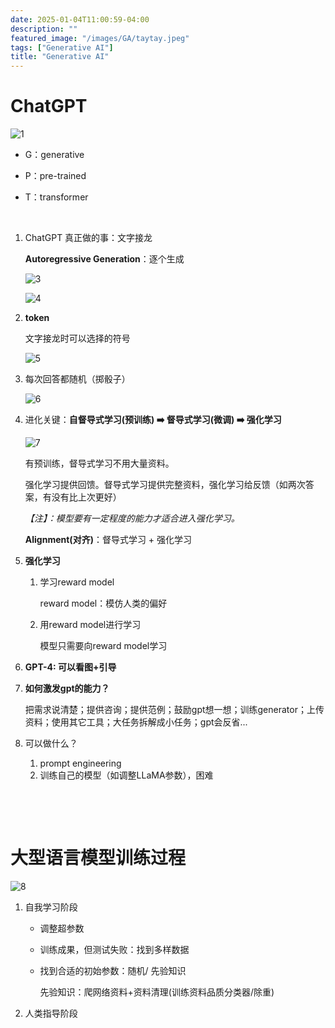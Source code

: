 ```yaml
---
date: 2025-01-04T11:00:59-04:00
description: ""
featured_image: "/images/GA/taytay.jpeg"
tags: ["Generative AI"]
title: "Generative AI"
---
```


# ChatGPT

![1](/images/GA/1.png)

+ G：generative

+ P：pre-trained

+ T：transformer

&nbsp;

1. ChatGPT 真正做的事：文字接龙

   **Autoregressive Generation**：逐个生成

   ![3](/images/GA/3.png)

   ![4](/images/GA/4.png)

2. **token**

   文字接龙时可以选择的符号

   ![5](/images/GA/5.png)

3. 每次回答都随机（掷骰子）

   ![6](/images/GA/6.png)

   <!--more-->

4. 进化关键：**自督导式学习(预训练) ➡️ 督导式学习(微调) ➡️ 强化学习**

   ![7](/images/GA/7.png)

   有预训练，督导式学习不用大量资料。

   强化学习提供回馈。督导式学习提供完整资料，强化学习给反馈（如两次答案，有没有比上次更好）

   *【注】：模型要有一定程度的能力才适合进入强化学习。*

   **Alignment(对齐)**：督导式学习 + 强化学习

5. **强化学习**

   1. 学习reward model

      reward model：模仿人类的偏好

   2. 用reward model进行学习

      模型只需要向reward model学习

6. **GPT-4: 可以看图+引导**

7. **如何激发gpt的能力？**

   把需求说清楚；提供咨询；提供范例；鼓励gpt想一想；训练generator；上传资料；使用其它工具；大任务拆解成小任务；gpt会反省...
   
8. 可以做什么？

   1. prompt engineering
   2. 训练自己的模型（如调整LLaMA参数），困难

 &nbsp;

&nbsp;

# 大型语言模型训练过程

![8](/images/GA/8.png)

1. 自我学习阶段

   - 调整超参数

   - 训练成果，但测试失败：找到多样数据

   - 找到合适的初始参数：随机/ 先验知识

     先验知识：爬网络资料+资料清理(训练资料品质分类器/除重)

2. 人类指导阶段
